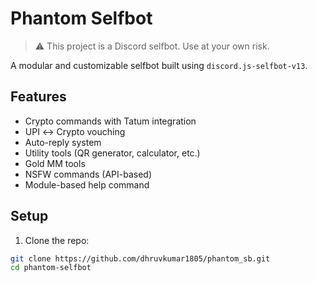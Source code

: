 # Phantom Selfbot

> ⚠️ This project is a Discord selfbot. Use at your own risk.

A modular and customizable selfbot built using `discord.js-selfbot-v13`.

## Features
- Crypto commands with Tatum integration
- UPI ↔️ Crypto vouching
- Auto-reply system
- Utility tools (QR generator, calculator, etc.)
- Gold MM tools
- NSFW commands (API-based)
- Module-based help command

## Setup
1. Clone the repo:
```bash
git clone https://github.com/dhruvkumar1805/phantom_sb.git
cd phantom-selfbot
